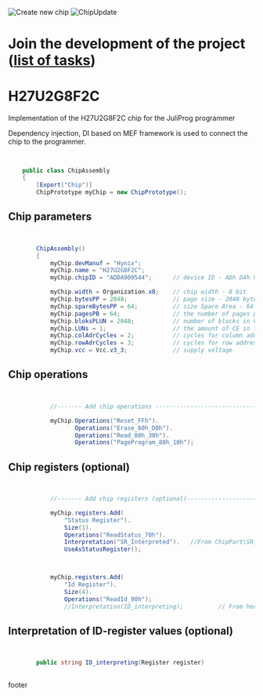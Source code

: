 ![Create new chip](https://github.com/JuliProg/H27U2G8F2C/workflows/Create%20new%20chip/badge.svg?event=repository_dispatch)
![ChipUpdate](https://github.com/JuliProg/H27U2G8F2C/workflows/ChipUpdate/badge.svg)
# Join the development of the project ([list of tasks](https://github.com/users/JuliProg/projects/1))


# H27U2G8F2C
Implementation of the H27U2G8F2C chip for the JuliProg programmer

Dependency injection, DI based on MEF framework is used to connect the chip to the programmer.

<section class = "listing">

#
```c#

    public class ChipAssembly
    {
        [Export("Chip")]
        ChipPrototype myChip = new ChipPrototype();
```
# Chip parameters
```c#


        ChipAssembly()
        {
            myChip.devManuf = "Hynix";
            myChip.name = "H27U2G8F2C";
            myChip.chipID = "ADDA909544";      // device ID - ADh DAh 90h 95h 44h (H27U2G8F2C-Hynix.pdf.pdf page 25)

            myChip.width = Organization.x8;    // chip width - 8 bit
            myChip.bytesPP = 2048;             // page size - 2048 byte (2Kb)
            myChip.spareBytesPP = 64;          // size Spare Area - 64 byte
            myChip.pagesPB = 64;               // the number of pages per block - 64 
            myChip.bloksPLUN = 2048;           // number of blocks in CE - 2048
            myChip.LUNs = 1;                   // the amount of CE in the chip
            myChip.colAdrCycles = 2;           // cycles for column addressing
            myChip.rowAdrCycles = 3;           // cycles for row addressing 
            myChip.vcc = Vcc.v3_3;             // supply voltage

```
# Chip operations
```c#


            //------- Add chip operations ----------------------------------------------------

            myChip.Operations("Reset_FFh").
                   Operations("Erase_60h_D0h").
                   Operations("Read_00h_30h").
                   Operations("PageProgram_80h_10h");

```
# Chip registers (optional)
```c#


            //------- Add chip registers (optional)----------------------------------------------------

            myChip.registers.Add(
                "Status Register").
                Size(1).
                Operations("ReadStatus_70h").
                Interpretation("SR_Interpreted").   //From ChipPart\SR_Interpreted.dll
                UseAsStatusRegister();



            myChip.registers.Add(
                "Id Register").
                Size(4).
                Operations("ReadId_90h");              
                //Interpretation(ID_interpreting);          // From here

```
# Interpretation of ID-register values ​​(optional)
```c#


        public string ID_interpreting(Register register)   
        
```
</section>









footer
